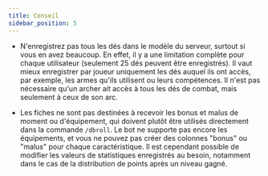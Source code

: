 ```yaml
---
title: Conseil
sidebar_position: 5
---
```


- N'enregistrez pas tous les dés dans le modèle du serveur, surtout si vous en avez beaucoup. En effet, il y a une limitation complète pour chaque utilisateur (seulement 25 dés peuvent être enregistrés). Il vaut mieux enregistrer par joueur uniquement les dés auquel ils ont accès, par exemple, les armes qu'ils utilisent ou leurs compétences. Il n'est pas nécessaire qu'un archer ait accès à tous les dés de combat, mais seulement à ceux de son arc.

- Les fiches ne sont pas destinées à recevoir les bonus et malus de moment ou d'équipement, qui doivent plutôt être utilisés directement dans la commande `/dbroll`. Le bot ne supporte pas encore les équipements, et vous ne pouvez pas créer des colonnes "bonus" ou "malus" pour chaque caractéristique. Il est cependant possible de modifier les valeurs de statistiques enregistrés au besoin, notamment dans le cas de la distribution de points après un niveau gagné.